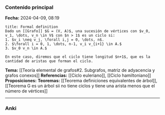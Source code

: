 ### Contenido principal

**Fecha:** 2024-04-09, 08:19

```ad-formal
title: Formal definition
Dado un [[Grafo]] $G = (V, A)$, una sucesión de vértices con $v_0, v_1, \dots, v_n \in V$ con $n > 1$ es un ciclo si:
1. $v_i \neq v_j, \forall i,j = 0, \dots, n$.
2. $\forall i = 0, 1, \dots, n-1, v_i v_{i+1} \in A.$
3. $v_0 v_n \in A.$

En este caso, diremos que el ciclo tiene longitud $n+1$, que es la cantidad de aristas que forman el ciclo.
```

**Tema:** [[Teoría elemental de grafos#2. Subgrafos, matriz de adyacencia y grafos conexos]]
**Referencias:** [[Ciclo euleriano]], [[Ciclo hamiltoniano]]
**Proposiciones:**
**Teoremas:** [[Teorema definiciones equivalentes de árbol]], [[Teorema G es un árbol sii no tiene ciclos y tiene una arista menos que el número de vértices]]

---
### Anki
